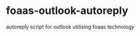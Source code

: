foaas-outlook-autoreply
=======================

autoreply script for outlook utilising foaas technology
